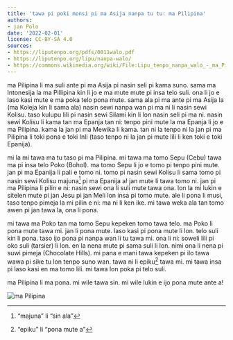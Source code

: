```yaml
---
title: 'tawa pi poki monsi pi ma Asija nanpa tu tu: ma Pilipina'
authors:
- jan Polo
date: '2022-02-01'
license: CC-BY-SA 4.0
sources:
- https://liputenpo.org/pdfs/0011walo.pdf
- https://liputenpo.org/lipu/nanpa-walo/
- https://commons.wikimedia.org/wiki/File:Lipu_tenpo_nanpa_walo_-_ma_Pilipina.png
---
```


ma Pilipina li ma suli ante pi ma Asija pi nasin seli pi kama suno. sama ma Intonesija la ma Pillipina kin li jo e ma mute mute pi insa telo suli. ona li jo e laso kasi mute e ma poka telo pona mute. sama ala pi ma ante pi ma Asija la (ma Koleja kin li sama ala) nasin sewi nanpa wan pi ma ni li nasin sewi Kolisu. taso kulupu lili pi nasin sewi Silami kin li lon nasin seli pi ma ni. nasin sewi Kolisu li kama tan ma Epanja tan ni: tenpo pini mute la ma Epanja li jo e ma Pilipina. kama la jan pi ma Mewika li kama. tan ni la tenpo ni la jan pi ma Pilipina li toki pona e toki Inli (taso tenpo ni la jan pi mute lili li ken toki e toki Epanija).

mi la mi tawa ma tu taso pi ma Pilipina. mi tawa ma tomo Sepu (Cebu) tawa ma pi insa telo Poko (Bohol). ma tomo Sepu li jo e tomo pi tenpo pini mute. jan pi ma Epanija li pali e tomo ni. tomo pi nasin sewi Kolisu li sama tomo pi nasin sewi Kolisu majuna[^1] pi ma Epanija a! jan mute li tawa tomo ni. jan pi ma Pilipina li pilin e ni: nasin sewi ona li suli mute tawa ona. lon la mi lukin e sitelen mute pi jan Jesu pi jan Meli lon insa pi tomo mute. ale li pona li musi, taso tenpo pimeja la mi pilin e ni: ma ni li ken ike. mi tawa weka ala tan tomo awen pi jan tawa la, ona li pona.

[^1]: “majuna” li “sin ala”

mi tawa ma Poko tan ma tomo Sepu kepeken tomo tawa telo. ma Poko li pona mute tawa mi. jan li pona mute. laso kasi pi pona mute li lon. telo suli kin li pona. taso ijo pona pi nanpa wan li tu tawa mi. ona li ni: soweli lili pi oko suli (tarsier) li lon. en la nena mute pi sama suli li lon. nimi ona li nena pi suwi pimeja (Chocolate Hills). mi pana e mani tawa kepeken pi ilo tawa wawa pi sike tu lon tenpo suno wan. tawa ni li epiku[^2] tawa mi. mi tawa insa pi laso kasi en ma tomo lili. mi tawa lon poka pi telo suli.

ma Pilipina li ma pona. mi wile tawa sin. mi wile lukin e ijo pona mute ante a!

![ma Pilipina](https://upload.wikimedia.org/wikipedia/commons/4/42/Lipu_tenpo_nanpa_walo_-_ma_Pilipina.png)

[^2]: “epiku” li “pona mute a”